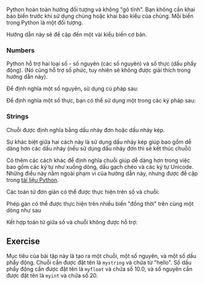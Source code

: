 Python hoàn toàn hướng đối tượng và không "gõ tĩnh". Bạn không cần khai báo biến trước khi sử dụng chúng hoặc khai báo kiểu của chúng. Mỗi biến trong Python là một đối tượng.

Hướng dẫn này sẽ đề cập đến một vài kiểu biến cơ bản.

### Numbers

Python hỗ trợ hai loại số - số nguyên (các số nguyên) và số thực (dấu phẩy động). (Nó cũng hỗ trợ số phức, tuy nhiên sẽ không được giải thích trong hướng dẫn này).

Để định nghĩa một số nguyên, sử dụng cú pháp sau:

Để định nghĩa một số thực, bạn có thể sử dụng một trong các ký pháp sau:

### Strings

Chuỗi được định nghĩa bằng dấu nháy đơn hoặc dấu nháy kép.

Sự khác biệt giữa hai cách này là sử dụng dấu nháy kép giúp bao gồm dễ dàng hơn các dấu nháy (nếu sử dụng dấu nháy đơn thì sẽ kết thúc chuỗi)

Có thêm các cách khác để định nghĩa chuỗi giúp dễ dàng hơn trong việc bao gồm các ký tự như xuống dòng, dấu gạch chéo và các ký tự Unicode. Những điều này nằm ngoài phạm vi của hướng dẫn này, nhưng được đề cập trong [tài liệu Python](http://docs.python.org/tutorial/introduction.html#strings "Hướng dẫn về chuỗi trong Python").

Các toán tử đơn giản có thể được thực hiện trên số và chuỗi:

Phép gán có thể được thực hiện trên nhiều biến "đồng thời" trên cùng một dòng như sau

Kết hợp toán tử giữa số và chuỗi không được hỗ trợ:

Exercise
--------

Mục tiêu của bài tập này là tạo ra một chuỗi, một số nguyên, và một số dấu phẩy động. Chuỗi cần được đặt tên là `mystring` và chứa từ "hello". Số dấu phẩy động cần được đặt tên là `myfloat` và chứa số 10.0, và số nguyên cần được đặt tên là `myint` và chứa số 20.